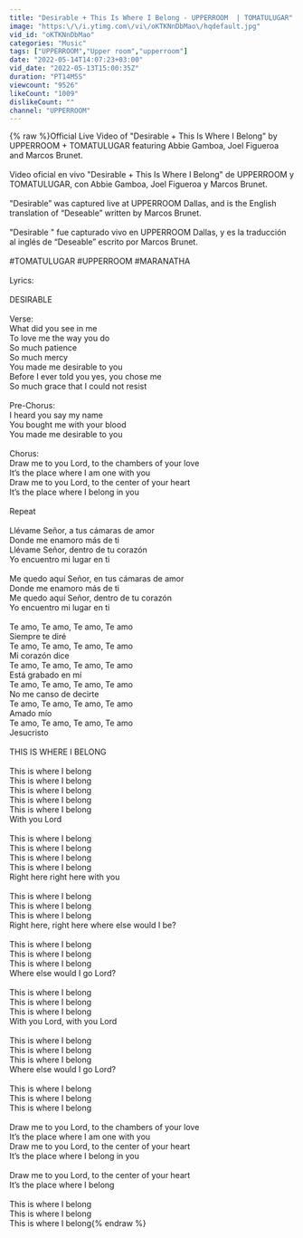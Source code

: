 ```yaml
---
title: "Desirable + This Is Where I Belong - UPPERROOM  | TOMATULUGAR"
image: "https:\/\/i.ytimg.com\/vi\/oKTKNnDbMao\/hqdefault.jpg"
vid_id: "oKTKNnDbMao"
categories: "Music"
tags: ["UPPERROOM","Upper room","upperroom"]
date: "2022-05-14T14:07:23+03:00"
vid_date: "2022-05-13T15:00:35Z"
duration: "PT14M5S"
viewcount: "9526"
likeCount: "1009"
dislikeCount: ""
channel: "UPPERROOM"
---
```

{% raw %}Official Live Video of &quot;Desirable + This Is Where I Belong&quot; by UPPERROOM + TOMATULUGAR featuring Abbie Gamboa, Joel Figueroa and Marcos Brunet.<br /><br />Video oficial en vivo &quot;Desirable + This Is Where I Belong&quot; de UPPERROOM y TOMATULUGAR, con Abbie Gamboa, Joel Figueroa y Marcos Brunet.<br /> <br />&quot;Desirable” was captured live at UPPERROOM Dallas, and is the English translation of “Deseable” written by Marcos Brunet.<br /><br />&quot;Desirable &quot; fue capturado vivo en UPPERROOM Dallas, y es la traducción al inglés de “Deseable” escrito por Marcos Brunet.<br /> <br />#TOMATULUGAR #UPPERROOM #MARANATHA<br /><br />Lyrics:<br /><br />DESIRABLE <br /><br />Verse:<br />What did you see in me<br />To love me the way you do<br />So much patience <br />So much mercy <br />You made me desirable to you <br />Before I ever told you yes, you chose me<br />So much grace that I could not resist <br /><br />Pre-Chorus:<br />I heard you say my name<br />You bought me with your blood <br />You made me desirable to you <br /><br />Chorus:<br />Draw me to you Lord, to the chambers of your love<br />It’s the place where I am one with you<br />Draw me to you Lord, to the center of your heart<br />It’s the place where I belong in you<br /><br />Repeat <br /><br />Llévame Señor, a tus cámaras de amor<br />Donde me enamoro más de ti<br />Llévame Señor, dentro de tu corazón<br />Yo encuentro mi lugar en ti<br /><br />Me quedo aquí Señor, en tus cámaras de amor<br />Donde me enamoro más de ti<br />Me quedo aquí Señor, dentro de tu corazón<br />Yo encuentro mi lugar en ti<br /><br />Te amo, Te amo, Te amo, Te amo<br />Siempre te diré  <br />Te amo, Te amo, Te amo, Te amo<br />Mi corazón dice <br />Te amo, Te amo, Te amo, Te amo<br />Está grabado en mí <br />Te amo, Te amo, Te amo, Te amo<br />No me canso de decirte <br />Te amo, Te amo, Te amo, Te amo<br />Amado mío <br />Te amo, Te amo, Te amo, Te amo<br />Jesucristo <br /><br />THIS IS WHERE I BELONG<br /><br />This is where I belong<br />This is where I belong<br />This is where I belong<br />This is where I belong<br />This is where I belong<br />With you Lord<br /><br />This is where I belong<br />This is where I belong<br />This is where I belong<br />This is where I belong<br />Right here right here with you<br /><br />This is where I belong<br />This is where I belong<br />This is where I belong<br />Right here, right here where else would I be?<br /><br />This is where I belong<br />This is where I belong<br />This is where I belong<br />Where else would I go Lord?<br /><br />This is where I belong<br />This is where I belong<br />This is where I belong<br />With you Lord, with you Lord<br /><br />This is where I belong<br />This is where I belong<br />This is where I belong<br />Where else would I go Lord?<br /><br />This is where I belong<br />This is where I belong<br />This is where I belong<br /><br />Draw me to you Lord, to the chambers of your love<br />It’s the place where I am one with you<br />Draw me to you Lord, to the center of your heart<br />It’s the place where I belong in you<br /><br />Draw me to you Lord, to the center of your heart<br />It’s the place where I belong <br /><br />This is where I belong<br />This is where I belong<br />This is where I belong{% endraw %}
